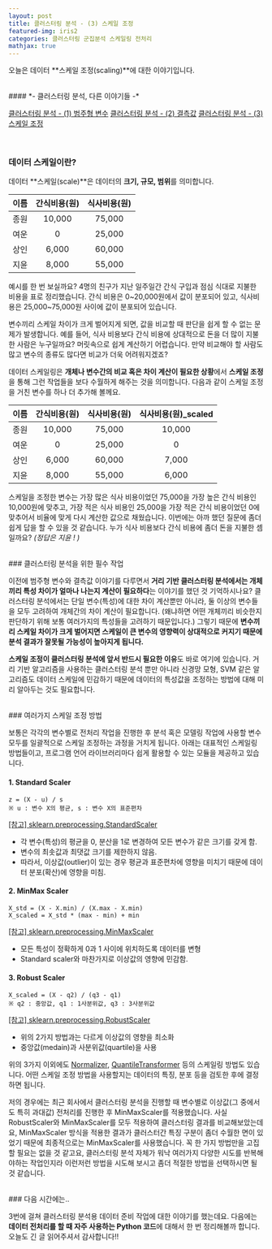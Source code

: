```yaml
---
layout: post
title: 클러스터링 분석 - (3) 스케일 조정
featured-img: iris2
categories: 클러스터링 군집분석 스케일링 전처리
mathjax: true
---
```


오늘은 데이터 **스케일 조정(scaling)**에 대한 이야기입니다.

<br>
#### *- 클러스터링 분석, 다른 이야기들 -*

[1]:https://hweejin-lim.github.io/%ED%81%B4%EB%9F%AC%EC%8A%A4%ED%84%B0%EB%A7%81-%EB%B6%84%EC%84%9D-(1)-%EB%B2%94%EC%A3%BC%ED%98%95-%EB%B3%80%EC%88%98/
[2]:https://hweejin-lim.github.io/%ED%81%B4%EB%9F%AC%EC%8A%A4%ED%84%B0%EB%A7%81-%EB%B6%84%EC%84%9D-(2)-%EA%B2%B0%EC%B8%A1%EA%B0%92/
[3]:https://hweejin-lim.github.io/%ED%81%B4%EB%9F%AC%EC%8A%A4%ED%84%B0%EB%A7%81-%EB%B6%84%EC%84%9D-(3)-%EC%8A%A4%EC%BC%80%EC%9D%BC-%EC%A1%B0%EC%A0%95/
[클러스터링 분석 - (1) 범주형 변수][1]
[클러스터링 분석 - (2) 결측값][2]
[클러스터링 분석 - (3) 스케일 조정][3]

<br>

### 데이터 스케일이란?

데이터 **스케일(scale)**은 데이터의 **크기, 규모, 범위**를 의미합니다. 

|이름|간식비용(원)|식사비용(원)|
|:-:|:-:|:-:|
|종원|10,000|75,000|
|여운|0|25,000|
|상인|6,000|60,000|
|지윤|8,000|55,000|

예시를 한 번 보실까요? 4명의 친구가 지난 일주일간 간식 구입과 점심 식대로 지불한 비용을 표로 정리했습니다. 간식 비용은 0~20,000원에서 값이 분포되어 있고, 식사비용은 25,000~75,000원 사이에 값이 분포되어 있습니다.  

변수끼리 스케일 차이가 크게 벌어지게 되면, 값을 비교할 때 판단을 쉽게 할 수 없는 문제가 발생합니다. 예를 들어, 식사 비용보다 간식 비용에 상대적으로 돈을 더 많이 지불한 사람은 누구일까요? 머릿속으로 쉽게 계산하기 어렵습니다. 만약 비교해야 할 사람도 많고 변수의 종류도 많다면 비교가 더욱 어려워지겠죠?

데이터 스케일링은 **개체나 변수간의 비교 혹은 차이 계산이 필요한 상황**에서 **스케일 조정**을 통해 그런 작업들을 보다 수월하게 해주는 것을 의미합니다. 다음과 같이 스케일 조정을 거친 변수를 하나 더 추가해 볼께요.

|이름|간식비용(원)|식사비용(원)|식사비용(원)_scaled|
|:-:|:-:|:-:|:-:|
|종원|10,000|75,000|10,000|
|여운|0|25,000|0|
|상인|6,000|60,000|7,000|
|지윤|8,000|55,000|6,000|

스케일을 조정한 변수는 가장 많은 식사 비용이었던 75,000을 가장 높은 간식 비용인 10,000원에 맞추고, 가장 적은 식사 비용인 25,000을 가장 적은 간식 비용이었던 0에 맞추어서 비율에 맞게 다시 계산한 값으로 채웠습니다. 이번에는 아까 했던 질문에 좀더 쉽게 답을 할 수 있을 것 같습니다. 누가 식사 비용보다 간식 비용에 좀더 돈을 지불한 셈일까요? *(정답은 지윤 ! )*




<br>
### 클러스터링 분석을 위한 필수 작업

이전에 범주형 변수와 결측값 이야기를 다루면서 **거리 기반 클러스터링 분석에서는 개체끼리 특성 차이가 얼마나 나는지 계산이 필요하다**는 이야기를 했던 것 기억하시나요? 클러스터링 분석에서는 단일 변수(특성)에 대한 차이 계산뿐만 아니라, 둘 이상의 변수들을 모두 고려하여 개체간의 차이 계산이 필요합니다. (왜냐하면 어떤 개체끼리 비슷한지 판단하기 위해 보통 여러가지의 특성들을 고려하기 때문입니다.) 그렇기 때문에 **변수끼리 스케일 차이가 크게 벌어지면 스케일이 큰 변수의 영향력이 상대적으로 커지기 때문에 분석 결과가 잘못될 가능성이 높아지게 됩니다.**

**스케일 조정이 클러스터링 분석에 앞서 반드시 필요한 이유**도 바로 여기에 있습니다. 거리 기반 알고리즘을 사용하는 클러스터링 분석 뿐만 아니라 신경망 모형, SVM 같은 알고리즘도 데이터 스케일에 민감하기 때문에 데이터의 특성값을 조정하는 방법에 대해 미리 알아두는 것도 필요합니다. 


<br>
### 여러가지 스케일 조정 방법

보통은 각각의 변수별로 전처리 작업을 진행한 후 분석 혹은 모델링 작업에 사용할 변수 모두를 일괄적으로 스케일 조정하는 과정을 거치게 됩니다. 아래는 대표적인 스케일링 방법들이고, 프로그램 언어 라이브러리마다 쉽게 활용할 수 있는 모듈을 제공하고 있습니다.

#### 1. Standard Scaler
```
z = (X - u) / s
※ u : 변수 X의 평균, s : 변수 X의 표준편차
```
 [[참고] sklearn.preprocessing.StandardScaler]('https://scikit-learn.org/stable/modules/generated/sklearn.preprocessing.StandardScaler.html#sklearn.preprocessing.StandardScaler')
- 각 변수(특성)의 평균을 0, 분산을 1로 변경하여 모든 변수가 같은 크기를 갖게 함.
- 변수의 최솟값과 최댓값 크기를 제한하지 않음. 
- 따라서, 이상값(outlier)이 있는 경우 평균과 표준편차에 영향을 미치기 때문에 데이터 분포(확산)에 영향을 미침.

#### 2. MinMax Scaler
```
X_std = (X - X.min) / (X.max - X.min)
X_scaled = X_std * (max - min) + min
```
[[참고] sklearn.preprocessing.MinMaxScaler]('https://scikit-learn.org/stable/modules/generated/sklearn.preprocessing.MinMaxScaler.html#sklearn.preprocessing.MinMaxScaler')
- 모든 특성이 정확하게 0과 1 사이에 위치하도록 데이터를 변형
- Standard scaler와 마찬가지로 이상값의 영향에 민감함.

#### 3. Robust Scaler
```
X_scaled = (X - q2) / (q3 - q1)
※ q2 : 중앙값, q1 : 1사분위값, q3 : 3사분위값
```
[[참고] sklearn.preprocessing.RobustScaler]('https://scikit-learn.org/stable/modules/generated/sklearn.preprocessing.MinMaxScaler.html#sklearn.preprocessing.MinMaxScaler')
- 위의 2가지 방법과는 다르게 이상값의 영향을 최소화
- 중앙값(medain)과 사분위값(quartile)을 사용

위의 3가지 이외에도 [Normalizer]('https://scikit-learn.org/stable/modules/generated/sklearn.preprocessing.normalize.html#sklearn.preprocessing.normalize'), [QuantileTransformer]('https://scikit-learn.org/stable/modules/generated/sklearn.preprocessing.QuantileTransformer.html#sklearn.preprocessing.QuantileTransformer') 등의 스케일링 방법도 있습니다. 어떤 스케일 조정 방법을 사용할지는 데이터의 특징, 분포 등을 검토한 후에 결정하면 됩니다. 

저의 경우에는 최근 회사에서 클러스터링 분석을 진행할 때 변수별로 이상값(그 중에서도 특히 과대값) 전처리를 진행한 후 MinMaxScaler를 적용했습니다. 사실 RobustScaler와 MinMaxScaler를 모두 적용하여 클러스터링 결과를 비교해보았는데요, MinMaxScaler 방식을 적용한 결과가 클러스터간 특징 구분이 좀더 수월한 면이 있었기 때문에 최종적으로는 MinMaxScaler를 사용했습니다. 꼭 한 가지 방법만을 고집할 필요는 없을 것 같고요, 클러스터링 분석 자체가 워낙 여러가지 다양한 시도를 반복해야하는 작업인지라 이런저런 방법을 시도해 보시고 좀더 적절한 방법을 선택하시면 될 것 같습니다. 


<br>
### 다음 시간에는..

3번에 걸쳐 클러스터링 분석용 데이터 준비 작업에 대한 이야기를 했는데요. 다음에는 **데이터 전처리를 할 때 자주 사용하는 Python 코드**에 대해서 한 번 정리해볼까 합니다. 오늘도 긴 글 읽어주셔서 감사합니다!!














